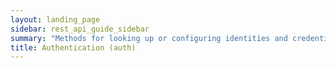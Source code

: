 ```yaml
---
layout: landing_page
sidebar: rest_api_guide_sidebar
summary: "Methods for looking up or configuring identities and credentials."
title: Authentication (auth)
---
```

